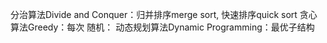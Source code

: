 

分治算法Divide and Conquer：归并排序merge sort, 快速排序quick sort
贪心算法Greedy：每次
随机：
动态规划算法Dynamic Programming：最优子结构

